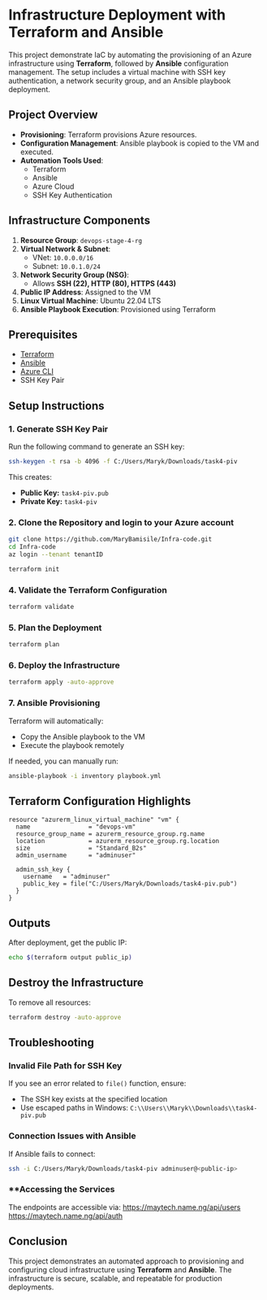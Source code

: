 # Infrastructure Deployment with Terraform and Ansible

This project demonstrate IaC by automating the provisioning of an Azure infrastructure using **Terraform**, followed by **Ansible** configuration management. The setup includes a virtual machine with SSH key authentication, a network security group, and an Ansible playbook deployment.

## **Project Overview**
- **Provisioning**: Terraform provisions Azure resources.
- **Configuration Management**: Ansible playbook is copied to the VM and executed.
- **Automation Tools Used**:
  - Terraform
  - Ansible
  - Azure Cloud
  - SSH Key Authentication

## **Infrastructure Components**
1. **Resource Group**: `devops-stage-4-rg`
2. **Virtual Network & Subnet**:
   - VNet: `10.0.0.0/16`
   - Subnet: `10.0.1.0/24`
3. **Network Security Group (NSG)**:
   - Allows **SSH (22), HTTP (80), HTTPS (443)**
4. **Public IP Address**: Assigned to the VM
5. **Linux Virtual Machine**: Ubuntu 22.04 LTS
6. **Ansible Playbook Execution**: Provisioned using Terraform

## **Prerequisites**
- [Terraform](https://developer.hashicorp.com/terraform/downloads)
- [Ansible](https://docs.ansible.com/ansible/latest/installation_guide/intro_installation.html)
- [Azure CLI](https://learn.microsoft.com/en-us/cli/azure/install-azure-cli)
- SSH Key Pair

## **Setup Instructions**

### **1. Generate SSH Key Pair**
Run the following command to generate an SSH key:
```sh
ssh-keygen -t rsa -b 4096 -f C:/Users/Maryk/Downloads/task4-piv
```
This creates:
- **Public Key:** `task4-piv.pub`
- **Private Key:** `task4-piv`

### **2. Clone the Repository and login to your Azure account**
```sh
git clone https://github.com/MaryBamisile/Infra-code.git
cd Infra-code
az login --tenant tenantID
```

```sh
terraform init
```

### **4. Validate the Terraform Configuration**
```sh
terraform validate
```

### **5. Plan the Deployment**
```sh
terraform plan
```

### **6. Deploy the Infrastructure**
```sh
terraform apply -auto-approve
```

### **7. Ansible Provisioning**
Terraform will automatically:
- Copy the Ansible playbook to the VM
- Execute the playbook remotely

If needed, you can manually run:
```sh
ansible-playbook -i inventory playbook.yml
```

## **Terraform Configuration Highlights**
```hcl
resource "azurerm_linux_virtual_machine" "vm" {
  name                = "devops-vm"
  resource_group_name = azurerm_resource_group.rg.name
  location            = azurerm_resource_group.rg.location
  size                = "Standard_B2s"
  admin_username      = "adminuser"

  admin_ssh_key {
    username   = "adminuser"
    public_key = file("C:/Users/Maryk/Downloads/task4-piv.pub")
  }
}
```

## **Outputs**
After deployment, get the public IP:
```sh
echo $(terraform output public_ip)
```

## **Destroy the Infrastructure**
To remove all resources:
```sh
terraform destroy -auto-approve
```

## **Troubleshooting**
### **Invalid File Path for SSH Key**
If you see an error related to `file()` function, ensure:
- The SSH key exists at the specified location
- Use escaped paths in Windows: `C:\\Users\\Maryk\\Downloads\\task4-piv.pub`

### **Connection Issues with Ansible**
If Ansible fails to connect:
```sh
ssh -i C:/Users/Maryk/Downloads/task4-piv adminuser@<public-ip>
```
### **Accessing the Services
The endpoints are accessible via:
https://maytech.name.ng/api/users
https://maytech.name.ng/api/auth


## **Conclusion**
This project demonstrates an automated approach to provisioning and configuring cloud infrastructure using **Terraform** and **Ansible**. The infrastructure is secure, scalable, and repeatable for production deployments.

